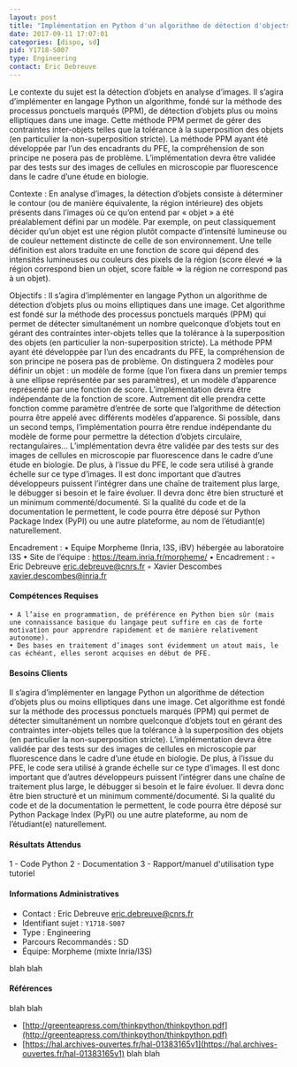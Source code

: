 ```yaml
---
layout: post
title: "Implémentation en Python d'un algorithme de détection d'objects dans les images"
date: 2017-09-11 17:07:01
categories: [dispo, sd]
pid: Y1718-S007
type: Engineering
contact: Eric Debreuve
---
```

       
Le contexte du sujet est la détection d’objets en analyse d’images. Il s’agira d’implémenter en langage Python un algorithme, fondé sur la méthode des processus ponctuels marqués (PPM), de détection d’objets plus ou moins elliptiques dans une image. Cette méthode PPM permet de gérer des contraintes inter-objets telles que la tolérance à la superposition des objets (en particulier la non-superposition stricte). La méthode PPM ayant été développée par l’un des encadrants du PFE, la compréhension de son principe ne posera pas de problème. L’implémentation devra être validée par des tests sur des images de cellules en microscopie par fluorescence dans le cadre d’une étude en biologie.

Contexte :
En analyse d’images, la détection d’objets consiste à déterminer le contour (ou de manière équivalente, la région intérieure) des objets présents dans l’images où ce qu’on entend par « objet » a été préalablement défini par un modèle. Par exemple, on peut classiquement décider qu’un objet est une région plutôt compacte d’intensité lumineuse ou de couleur nettement distincte de celle de son environnement. Une telle définition est alors traduite en une fonction de score qui dépend des intensités lumineuses ou couleurs des pixels de la région (score élevé => la région correspond bien un objet, score faible => la région ne correspond pas à un objet).

Objectifs :
Il s’agira d’implémenter en langage Python un algorithme de détection d’objets plus ou moins elliptiques dans une image. Cet algorithme est fondé sur la méthode des processus ponctuels marqués (PPM) qui permet de détecter simultanément un nombre quelconque d’objets tout en gérant des contraintes inter-objets telles que la tolérance à la superposition des objets (en particulier la non-superposition stricte). La méthode PPM ayant été développée par l’un des encadrants du PFE, la compréhension de son principe ne posera pas de problème.
	On distinguera 2 modèles pour définir un objet : un modèle de forme (que l’on fixera dans un premier temps à une ellipse représentée par ses paramètres), et un modèle d’apparence représenté par une fonction de score. L’implémentation devra être indépendante de la fonction de score. Autrement dit elle prendra cette fonction comme paramètre d’entrée de sorte que l’algorithme de détection pourra être appelé avec différents modèles d’apparence. Si possible, dans un second temps, l’implémentation pourra être rendue indépendante du modèle de forme pour permettre la détection d’objets circulaire, rectangulaires…
	L’implémentation devra être validée par des tests sur des images de cellules en microscopie par fluorescence dans le cadre d’une étude en biologie. De plus, à l’issue du PFE, le code sera utilisé à grande échelle sur ce type d’images. Il est donc important que d’autres développeurs puissent l’intégrer dans une chaîne de traitement plus large, le débugger si besoin et le faire évoluer. Il devra donc être bien structuré et un minimum commenté/documenté. Si la qualité du code et de la documentation le permettent, le code pourra être déposé sur Python Package Index (PyPI) ou une autre plateforme, au nom de l’étudiant(e) naturellement.

Encadrement :
    • Equipe Morpheme (Inria, I3S, iBV) hébergée au laboratoire I3S
    • Site de l’équipe : https://team.inria.fr/morpheme/
    • Encadrement :
        ◦ Eric Debreuve		eric.debreuve@cnrs.fr
        ◦ Xavier Descombes	xavier.descombes@inria.fr

#### Compétences Requises
    • A l’aise en programmation, de préférence en Python bien sûr (mais une connaissance basique du langage peut suffire en cas de forte motivation pour apprendre rapidement et de manière relativement autonome).
    • Des bases en traitement d’images sont évidemment un atout mais, le cas échéant, elles seront acquises en début de PFE.


#### Besoins Clients
Il s’agira d’implémenter en langage Python un algorithme de détection d’objets plus ou moins elliptiques dans une image. Cet algorithme est fondé sur la méthode des processus ponctuels marqués (PPM) qui permet de détecter simultanément un nombre quelconque d’objets tout en gérant des contraintes inter-objets telles que la tolérance à la superposition des objets (en particulier la non-superposition stricte).
L’implémentation devra être validée par des tests sur des images de cellules en microscopie par fluorescence dans le cadre d’une étude en biologie. De plus, à l’issue du PFE, le code sera utilisé à grande échelle sur ce type d’images. Il est donc important que d’autres développeurs puissent l’intégrer dans une chaîne de traitement plus large, le débugger si besoin et le faire évoluer. Il devra donc être bien structuré et un minimum commenté/documenté. Si la qualité du code et de la documentation le permettent, le code pourra être déposé sur Python Package Index (PyPI) ou une autre plateforme, au nom de l’étudiant(e) naturellement.

#### Résultats Attendus
1 - Code Python
2 - Documentation
3 - Rapport/manuel d'utilisation type tutoriel
     

#### Informations Administratives
  * Contact : Eric Debreuve <eric.debreuve@cnrs.fr>
  * Identifiant sujet : `Y1718-S007`
  * Type : Engineering
  * Parcours Recommandés : SD
  * Équipe: Morpheme (mixte Inria/I3S)

 blah blah
#### Références
 blah blah

  * [http://greenteapress.com/thinkpython/thinkpython.pdf](http://greenteapress.com/thinkpython/thinkpython.pdf)
  * [https://hal.archives-ouvertes.fr/hal-01383165v1](https://hal.archives-ouvertes.fr/hal-01383165v1)
 blah blah
     